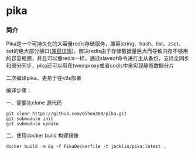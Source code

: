 # pika 

### 简介

Pika是一个可持久化的大容量redis存储服务，兼容string、hash、list、zset、set的绝大部分接口([兼容详情](https://github.com/Qihoo360/pika/wiki/pika-支持的redis接口及兼容情况))，解决redis由于存储数据量巨大而导致内存不够用的容量瓶颈，并且可以像redis一样，通过slaveof命令进行主从备份，支持全同步和部分同步，pika还可以用在twemproxy或者codis中来实现静态数据分片

二次编译pika，更易于在k8s部署

编译步骤：

一、需要先clone 源代码

```shell
git clone https://github.com/Qihoo360/pika.git
git submodule init
git submodule update 
```

二、使用docker build 构建镜像

```shell
docker build -m 8g -f PikaDockerfile -t jacklin/pika:latest .
```

